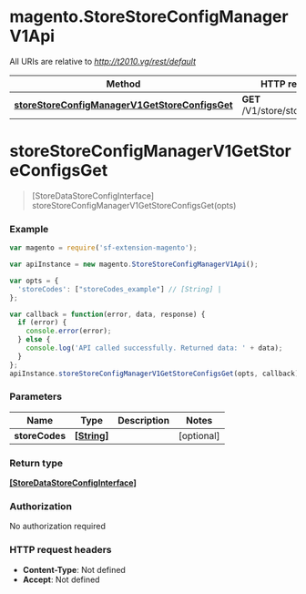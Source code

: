 # magento.StoreStoreConfigManagerV1Api

All URIs are relative to *http://t2010.vg/rest/default*

Method | HTTP request | Description
------------- | ------------- | -------------
[**storeStoreConfigManagerV1GetStoreConfigsGet**](StoreStoreConfigManagerV1Api.md#storeStoreConfigManagerV1GetStoreConfigsGet) | **GET** /V1/store/storeConfigs | 


<a name="storeStoreConfigManagerV1GetStoreConfigsGet"></a>
# **storeStoreConfigManagerV1GetStoreConfigsGet**
> [StoreDataStoreConfigInterface] storeStoreConfigManagerV1GetStoreConfigsGet(opts)





### Example
```javascript
var magento = require('sf-extension-magento');

var apiInstance = new magento.StoreStoreConfigManagerV1Api();

var opts = { 
  'storeCodes': ["storeCodes_example"] // [String] | 
};

var callback = function(error, data, response) {
  if (error) {
    console.error(error);
  } else {
    console.log('API called successfully. Returned data: ' + data);
  }
};
apiInstance.storeStoreConfigManagerV1GetStoreConfigsGet(opts, callback);
```

### Parameters

Name | Type | Description  | Notes
------------- | ------------- | ------------- | -------------
 **storeCodes** | [**[String]**](String.md)|  | [optional] 

### Return type

[**[StoreDataStoreConfigInterface]**](StoreDataStoreConfigInterface.md)

### Authorization

No authorization required

### HTTP request headers

 - **Content-Type**: Not defined
 - **Accept**: Not defined

